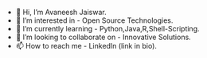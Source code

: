 - 👋 Hi, I’m Avaneesh Jaiswar.
- 👀 I’m interested in - Open Source Technologies.
- 🌱 I’m currently learning - Python,Java,R,Shell-Scripting.
- 💞️ I’m looking to collaborate on - Innovative Solutions.
- 📫 How to reach me - LinkedIn (link in bio).

<!---
A-J-04/A-J-04 is a ✨ special ✨ repository because its `README.md` (this file) appears on your GitHub profile.
You can click the Preview link to take a look at your changes.
--->
